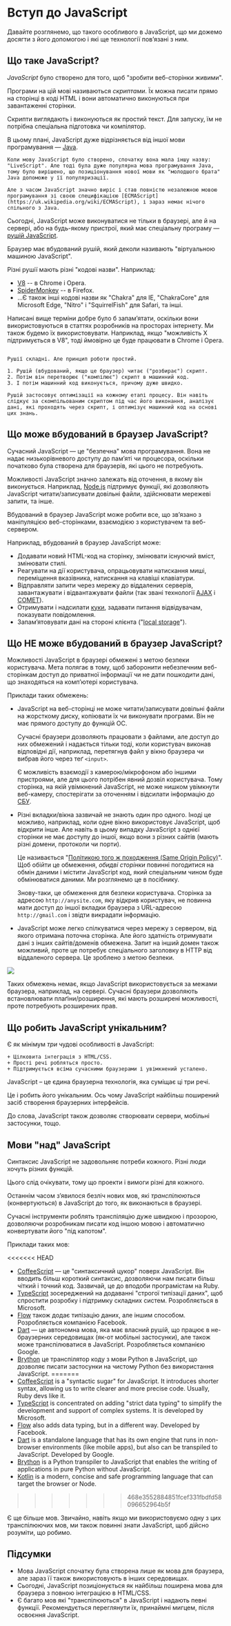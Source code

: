 # Вступ до JavaScript

Давайте розглянемо, що такого особливого в JavaScript, що ми дожемо досягти з його допомогою і які ще технології пов’язані з ним.

## Що таке JavaScript?

*JavaScript* було створено для того, щоб "зробити веб-сторінки живими".

Програми на цій мові називаються *скриптами*. Їх можна писати прямо на сторінці в коді HTML і вони автоматично виконуються при завантаженні сторінки.

Скрипти виглядають і виконуються як простий текст. Для запуску, їм не потрібна спеціальна підготовка чи компілятор.

В цьому плані, JavaScript дуже відрізняється від іншої мови програмування — [Java](https://uk.wikipedia.org/wiki/Java).

```smart header="Чому цю мову називають <u>Java</u>Script?"
Коли мову JavaScript було створено, спочатку вона мала іншу назву: "LiveScript". Але тоді була дуже популярна мова програмування Java, тому було вирішено, що позиціонування нової мови як "молодшого брата" Java допоможе у її популяризації.

Але з часом JavaScript значно виріс і став повністю незалежною мовою програмування зі своєю специфікацією [ECMAScript](https://uk.wikipedia.org/wiki/ECMAScript), і зараз немає нічого спільного з Java.
```

Сьогодні, JavaScript може виконуватися не тільки в браузері, але й на сервері, або на будь-якому пристрої, який має спеціальну програму — [рушій JavaScript](https://uk.wikipedia.org/wiki/Рушій_JavaScript).

Браузер має вбудований рушій, який деколи називають "віртуальною машиною JavaScript".

Різні рушії мають різні "кодові назви". Наприклад:

- [V8](https://uk.wikipedia.org/wiki/V8_(рушій_JavaScript)) -- в Chrome і Opera.
- [SpiderMonkey](https://uk.wikipedia.org/wiki/SpiderMonkey) -- в Firefox.
- ...Є також інші кодові назви як "Chakra" для IE, "ChakraCore" для Microsoft Edge, "Nitro" і "SquirrelFish" для Safari, та інші.

Написані вище терміни добре було б запам’ятати, оскільки вони використовуються в статтях розробників на просторах інтернету. Ми також будемо їх використовувати. Наприклад, якщо "можливість X підтримується в V8", тоді ймовірно це буде працювати в Chrome і Opera.

```smart header="Як рушії працюють?"

Рушії складні. Але принцип роботи простий.

1. Рушій (вбудований, якщо це браузер) читає ("розбирає") скрипт.
2. Потім він перетворює ("компілює") скрипт в машинний код.
3. І потім машинний код виконується, причому дуже швидко.

Рушій застосовує оптимізації на кожному етапі процесу. Він навіть слідкує за скомпільованим скриптом під час його виконання, аналізує дані, які проходять через скрипт, і оптимізує машинний код на основі цих знань.
```

## Що може вбудований в браузер JavaScript?

Сучасний JavaScript — це "безпечна" мова програмування. Вона не надає низькорівневого доступу до пам’яті чи процесора, оскільки початково була створена для браузерів, які цього не потребують.

Можливості JavaScript значно залежать від оточення, в якому він виконується. Наприклад, [Node.js](https://uk.wikipedia.org/wiki/Node.js) підтримує функції, які дозволяють JavaScript читати/записувати довільні файли, здійснювати мережеві запити, та інше.

Вбудований в браузер JavaScript може робити все, що зв’язано з маніпуляцією веб-сторінками, взаємодією з користувачем та веб-сервером.

Наприклад, вбудований в браузер JavaScript може:

- Додавати новий HTML-код на сторінку, змінювати існуючий вміст, змінювати стилі.
- Реагувати на дії користувача, опрацьовувати натискання миші, переміщення вказівника, натискання на клавіші клавіатури.
- Відправляти запити через мережу до віддалених серверів, завантажувати і відвантажувати файли (так звані технології [AJAX](https://uk.wikipedia.org/wiki/AJAX) і [COMET](https://uk.wikipedia.org/wiki/Comet_(програмування))).
- Отримувати і надсилати [куки](https://uk.wikipedia.org/wiki/Куки), задавати питання відвідувачам, показувати повідомлення.
- Запам’ятовувати дані на стороні клієнта ("[local storage](https://developer.mozilla.org/uk/docs/Web/API/Window/localStorage)").

## Що НЕ може вбудований в браузер JavaScript?

Можливості JavaScript в браузері обмежені з метою безпеки користувача. Мета полягає в тому, щоб заборонити небезпечним веб-сторінкам доступ до приватної інформації чи не дати пошкодити дані, що знаходяться на комп’ютері користувача.

Приклади таких обмежень:

- JavaScript на веб-сторінці не може читати/записувати довільні файли на жорсткому диску, копіювати їх чи виконувати програми. Він не має прямого доступу до функцій ОС.

    Сучасні браузери дозволяють працювати з файлами, але доступ до них обмежений і надається тільки тоді, коли користувач виконав відповідні дії, наприклад, перетягнув файл у вікно браузера чи вибрав його через теґ `<input>`.

    Є можливість взаємодії з камерою/мікрофоном або іншими пристроями, але для цього потрібен явний дозвіл користувача. Тому сторінка, на якій увімкнений JavaScript, не може нишком увімкнути веб-камеру, спостерігати за оточенням і відсилати інформацію до [СБУ](https://uk.wikipedia.org/wiki/Служба_безпеки_України).
- Різні вкладки/вікна зазвичай не знають один про одного. Іноді це можливо, наприклад, коли одне вікно використовує JavaScript, щоб відкрити інше. Але навіть в цьому випадку JavaScript з однієї сторінки не має доступу до іншої, якщо вони з різних сайтів (мають різні домени, протоколи чи порти).

    Це називається "[Політикою того ж походження (Same Origin Policy)](https://uk.wikipedia.org/wiki/Політика_того_ж_походження)". Щоб обійти це обмеження, *обидві сторінки* повинні погодитися на обмін даними і містити JavaScript код, який спеціальним чином буде обмінюватися даними. Ми розглянемо це в посібнику.

    Знову-таки, це обмеження для безпеки користувача. Сторінка за адресою `http://anysite.com`, яку відкрив користувач, не повинна мати доступ до іншої вкладки браузера з URL-адресою `http://gmail.com` і звідти викрадати інформацію.
- JavaScript може легко спілкуватися через мережу з сервером, від якого отримана поточна сторінка. Але його здатність отримувати дані з інших сайтів/доменів обмежена. Запит на інший домен також можливий, проте це потребує спеціального заголовку в HTTP від віддаленого сервера. Це зроблено з метою безпеки.

![](limitations.svg)

Таких обмежень немає, якщо JavaScript використовується за межами браузера, наприклад, на сервері. Сучасні браузери дозволяють встановлювати плаґіни/розширення, які мають розширені можливості, проте потребують розширених прав.

## Що робить JavaScript унікальним?

Є як мінімум *три* чудові особливості в JavaScript:

```compare
+ Цілковита інтеграція з HTML/CSS.
+ Прості речі робляться просто.
+ Підтримується всіма сучасними браузерами і увімкнений усталено.
```
JavaScript – це єдина браузерна технологія, яка суміщає ці три речі.

Це і робить його унікальним. Ось чому JavaScript найбільш поширений засіб створення браузерних інтерфейсів.

До слова, JavaScript також дозволяє створювати сервери, мобільні застосунки, тощо.

## Мови "над" JavaScript

Синтаксис JavaScript не задовольняє потреби кожного. Різні люди хочуть різних функцій.

Цього слід очікувати, тому що проекти і вимоги різні для кожного.

Останнім часом з’явилося безліч нових мов, які *транспілюються* (конвертуються) в JavaScript до того, як виконаються в браузері.

Сучасні інструменти роблять транспіляцію дуже швидкою і прозорою, дозволяючи розробникам писати код іншою мовою і автоматично конвертувати його "під капотом".

Приклади таких мов:

<<<<<<< HEAD
- [CoffeeScript](http://coffeescript.org/) — це "синтаксичний цукор" поверх JavaScript. Він вводить більш короткий синтаксис, дозволяючи нам писати більш чіткий і точний код. Зазвичай, це до вподоби програмістам на Ruby.
- [TypeScript](http://www.typescriptlang.org/) зосереджений на додаванні "строгої типізації даних", щоб спростити розробку і підтримку складних систем. Розробляється в Microsoft.
- [Flow](http://flow.org/) також додає типізацію даних, але іншим способом. Розробляється компанією Facebook.
- [Dart](https://www.dartlang.org/) — це автономна мова, яка має власний рушій, що працює в не-браузерних середовищах (як-от мобільні застосунки), але також може транспілюватися в JavaScript. Розробляється компанією Google.
- [Brython](https://brython.info/) це транспілятор коду з мови Python в JavaScript, що дозволяє писати застосунки на чистому Python без використання JavaScript.
=======
- [CoffeeScript](http://coffeescript.org/) is a "syntactic sugar" for JavaScript. It introduces shorter syntax, allowing us to write clearer and more precise code. Usually, Ruby devs like it.
- [TypeScript](http://www.typescriptlang.org/) is concentrated on adding "strict data typing" to simplify the development and support of complex systems. It is developed by Microsoft.
- [Flow](http://flow.org/) also adds data typing, but in a different way. Developed by Facebook.
- [Dart](https://www.dartlang.org/) is a standalone language that has its own engine that runs in non-browser environments (like mobile apps), but also can be transpiled to JavaScript. Developed by Google.
- [Brython](https://brython.info/) is a Python transpiler to JavaScript that enables the writing of applications in pure Python without JavaScript.
- [Kotlin](https://kotlinlang.org/docs/reference/js-overview.html) is a modern, concise and safe programming language that can target the browser or Node.
>>>>>>> 468e3552884851fcef331fbdfd58096652964b5f

Є ще більше мов. Звичайно, навіть якщо ми використовуємо одну з цих транспілюючих мов, ми також повинні знати JavaScript, щоб дійсно розуміти, що робимо.

## Підсумки

- Мова JavaScript спочатку була створена лише як мова для браузера, але зараз її також використовують в інших середовищах.
- Сьогодні, JavaScript позиціонується як найбільш поширена мова для браузера з повною інтеграцією в HTML/CSS.
- Є багато мов які "транспілюються" в JavaScript і надають певні функції. Рекомендується переглянути їх, принаймні мигцем, після освоєння JavaScript.
